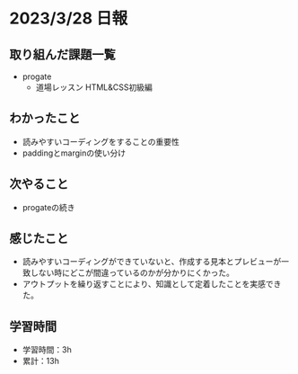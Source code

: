 # 2023/3/28 日報
## 取り組んだ課題一覧
- progate
	- 道場レッスン HTML&CSS初級編

## わかったこと
- 読みやすいコーディングをすることの重要性
- paddingとmarginの使い分け

## 次やること
- progateの続き

## 感じたこと
- 読みやすいコーディングができていないと、作成する見本とプレビューが一致しない時にどこが間違っているのかが分かりにくかった。
- アウトプットを繰り返すことにより、知識として定着したことを実感できた。

## 学習時間
- 学習時間：3h
- 累計：13h
